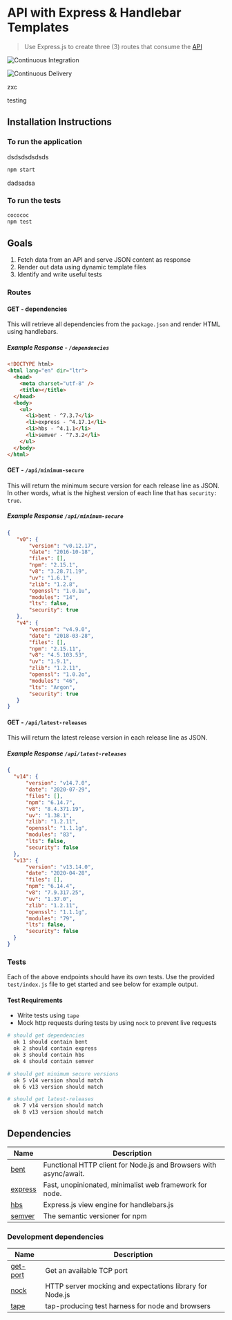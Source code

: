 # API with Express & Handlebar Templates

> Use Express.js to create three (3) routes that consume the [API](https://nodejs.org/dist/index.json)


![Continuous Integration](https://github.com/bmw-cd/pipeline/actions/workflows/ci_workflow.yml/badge.svg)

![Continuous Delivery](https://github.com/bmw-cd/pipeline/actions/workflows/cd_workflow.yml/badge.svg
)

zxc

testing
## Installation Instructions

### To run the application
dsdsdsdsdsds
```bash
npm start
```
dadsadsa
### To run the tests

```bash
cocococ
npm test
```

## Goals

1. Fetch data from an API and serve JSON content as response
2. Render out data using dynamic template files
3. Identify and write useful tests

### Routes

#### GET - dependencies

This will retrieve all dependencies from the `package.json` and render HTML using handlebars.

##### Example Response - `/dependencies`

```html
<!DOCTYPE html>
<html lang="en" dir="ltr">
  <head>
    <meta charset="utf-8" />
    <title></title>
  </head>
  <body>
    <ul>
      <li>bent - ^7.3.7</li>
      <li>express - ^4.17.1</li>
      <li>hbs - ^4.1.1</li>
      <li>semver - ^7.3.2</li>
    </ul>
  </body>
</html>
```

#### GET - `/api/minimum-secure`

This will return the minimum secure version for each release line as JSON. In other words, what is the highest version of each line that has `security: true`.

##### Example Response `/api/minimum-secure`

```json
{
   "v0": {
       "version": "v0.12.17",
       "date": "2016-10-18",
       "files": [],
       "npm": "2.15.1",
       "v8": "3.28.71.19",
       "uv": "1.6.1",
       "zlib": "1.2.8",
       "openssl": "1.0.1u",
       "modules": "14",
       "lts": false,
       "security": true
   },
   "v4": {
       "version": "v4.9.0",
       "date": "2018-03-28",
       "files": [],
       "npm": "2.15.11",
       "v8": "4.5.103.53",
       "uv": "1.9.1",
       "zlib": "1.2.11",
       "openssl": "1.0.2o",
       "modules": "46",
       "lts": "Argon",
       "security": true
   }
}
```

#### GET - `/api/latest-releases`

This will return the latest release version in each release line as JSON.

##### Example Response `/api/latest-releases`

```json
{
  "v14": {
      "version": "v14.7.0",
      "date": "2020-07-29",
      "files": [],
      "npm": "6.14.7",
      "v8": "8.4.371.19",
      "uv": "1.38.1",
      "zlib": "1.2.11",
      "openssl": "1.1.1g",
      "modules": "83",
      "lts": false,
      "security": false
  },
  "v13": {
      "version": "v13.14.0",
      "date": "2020-04-28",
      "files": [],
      "npm": "6.14.4",
      "v8": "7.9.317.25",
      "uv": "1.37.0",
      "zlib": "1.2.11",
      "openssl": "1.1.1g",
      "modules": "79",
      "lts": false,
      "security": false
  }
}
```

### Tests

Each of the above endpoints should have its own tests. Use the provided `test/index.js` file to get started and see below for example output.

#### Test Requirements

- Write tests using `tape`
- Mock http requests during tests by using `nock` to prevent live requests

```bash
# should get dependencies
  ok 1 should contain bent
  ok 2 should contain express
  ok 3 should contain hbs
  ok 4 should contain semver

# should get minimum secure versions
  ok 5 v14 version should match
  ok 6 v13 version should match

# should get latest-releases
  ok 7 v14 version should match
  ok 8 v13 version should match
```

## Dependencies

| Name                                             | Description                                                       |
| ------------------------------------------------ | ----------------------------------------------------------------- |
| [bent](https://www.npmjs.com/package/bent)       | Functional HTTP client for Node.js and Browsers with async/await. |
| [express](https://www.npmjs.com/package/express) | Fast, unopinionated, minimalist web framework for node.           |
| [hbs](https://www.npmjs.com/package/hbs)         | Express.js view engine for handlebars.js                          |
| [semver](https://www.npmjs.com/package/semver)   | The semantic versioner for npm                                    |

### Development dependencies

| Name                                               | Description                                              |
| -------------------------------------------------- | -------------------------------------------------------- |
| [get-port](https://www.npmjs.com/package/get-port) | Get an available TCP port                                |
| [nock](https://www.npmjs.com/package/nock)         | HTTP server mocking and expectations library for Node.js |
| [tape](https://www.npmjs.com/package/tape)         | tap-producing test harness for node and browsers         |
